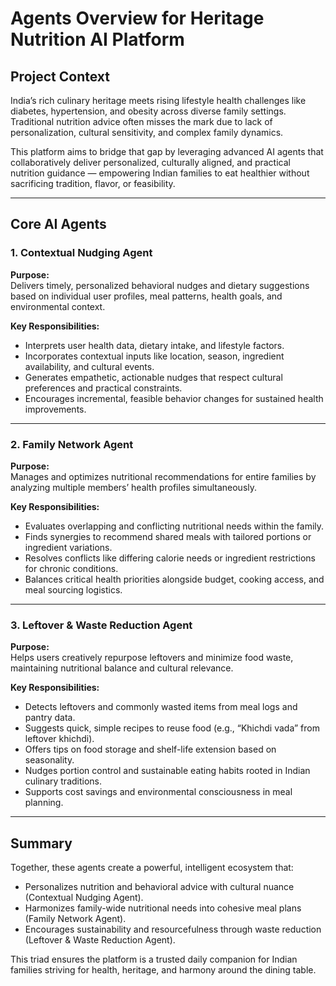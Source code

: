 # Agents Overview for Heritage Nutrition AI Platform

## Project Context

India’s rich culinary heritage meets rising lifestyle health challenges like diabetes, hypertension, and obesity across diverse family settings. Traditional nutrition advice often misses the mark due to lack of personalization, cultural sensitivity, and complex family dynamics.

This platform aims to bridge that gap by leveraging advanced AI agents that collaboratively deliver personalized, culturally aligned, and practical nutrition guidance — empowering Indian families to eat healthier without sacrificing tradition, flavor, or feasibility.

---

## Core AI Agents

### 1. Contextual Nudging Agent

**Purpose:**  
Delivers timely, personalized behavioral nudges and dietary suggestions based on individual user profiles, meal patterns, health goals, and environmental context.

**Key Responsibilities:**  
- Interprets user health data, dietary intake, and lifestyle factors.  
- Incorporates contextual inputs like location, season, ingredient availability, and cultural events.  
- Generates empathetic, actionable nudges that respect cultural preferences and practical constraints.  
- Encourages incremental, feasible behavior changes for sustained health improvements.

---

### 2. Family Network Agent

**Purpose:**  
Manages and optimizes nutritional recommendations for entire families by analyzing multiple members’ health profiles simultaneously.

**Key Responsibilities:**  
- Evaluates overlapping and conflicting nutritional needs within the family.  
- Finds synergies to recommend shared meals with tailored portions or ingredient variations.  
- Resolves conflicts like differing calorie needs or ingredient restrictions for chronic conditions.  
- Balances critical health priorities alongside budget, cooking access, and meal sourcing logistics.

---

### 3. Leftover & Waste Reduction Agent

**Purpose:**  
Helps users creatively repurpose leftovers and minimize food waste, maintaining nutritional balance and cultural relevance.

**Key Responsibilities:**  
- Detects leftovers and commonly wasted items from meal logs and pantry data.  
- Suggests quick, simple recipes to reuse food (e.g., “Khichdi vada” from leftover khichdi).  
- Offers tips on food storage and shelf-life extension based on seasonality.  
- Nudges portion control and sustainable eating habits rooted in Indian culinary traditions.  
- Supports cost savings and environmental consciousness in meal planning.

---

## Summary

Together, these agents create a powerful, intelligent ecosystem that:  
- Personalizes nutrition and behavioral advice with cultural nuance (Contextual Nudging Agent).  
- Harmonizes family-wide nutritional needs into cohesive meal plans (Family Network Agent).  
- Encourages sustainability and resourcefulness through waste reduction (Leftover & Waste Reduction Agent).

This triad ensures the platform is a trusted daily companion for Indian families striving for health, heritage, and harmony around the dining table.
